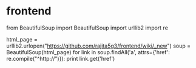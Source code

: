 # frontend
from BeautifulSoup import BeautifulSoup
import urllib2
import re
 
html_page = urllib2.urlopen("https://github.com/rajita5g3/frontend/wiki/_new")
soup = BeautifulSoup(html_page)
for link in soup.findAll('a', attrs={'href': re.compile("^http://")}):
    print link.get('href')
